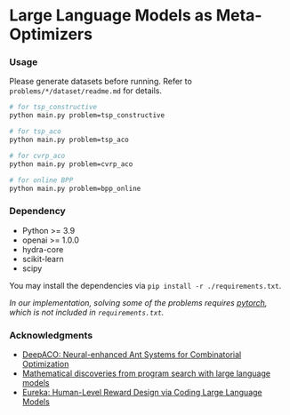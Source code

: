 # Large Language Models as Meta-Optimizers


### Usage

Please generate datasets before running. Refer to `problems/*/dataset/readme.md` for details.


```bash
# for tsp_constructive
python main.py problem=tsp_constructive

# for tsp_aco
python main.py problem=tsp_aco

# for cvrp_aco
python main.py problem=cvrp_aco

# for online BPP
python main.py problem=bpp_online
```


### Dependency

- Python >= 3.9
- openai >= 1.0.0
- hydra-core
- scikit-learn
- scipy

You may install the dependencies via `pip install -r ./requirements.txt`.

*In our implementation, solving some of the problems requires [pytorch](https://pytorch.org/), which is not included in `requirements.txt`.*

### Acknowledgments
- [DeepACO: Neural-enhanced Ant Systems for Combinatorial Optimization](https://github.com/henry-yeh/DeepACO)
- [Mathematical discoveries from program search with large language models](https://github.com/google-deepmind/funsearch)
- [Eureka: Human-Level Reward Design via Coding Large Language Models](https://github.com/eureka-research/Eureka)